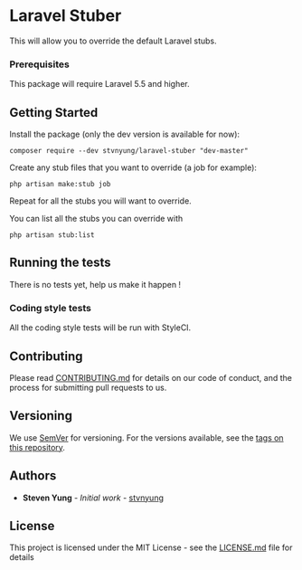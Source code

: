 # Laravel Stuber

This will allow you to override the default Laravel stubs.

### Prerequisites

This package will require Laravel 5.5 and higher.

## Getting Started

Install the package (only the dev version is available for now):
```
composer require --dev stvnyung/laravel-stuber "dev-master"
```

Create any stub files that you want to override (a job for example):
```
php artisan make:stub job
```

Repeat for all the stubs you will want to override.

You can list all the stubs you can override with
```
php artisan stub:list
```

## Running the tests

There is no tests yet, help us make it happen !

### Coding style tests

All the coding style tests will be run with StyleCI.

## Contributing

Please read [CONTRIBUTING.md](https://gist.github.com/PurpleBooth/b24679402957c63ec426) for details on our code of conduct, and the process for submitting pull requests to us.

## Versioning

We use [SemVer](http://semver.org/) for versioning. For the versions available, see the [tags on this repository](https://github.com/your/project/tags).

## Authors

* **Steven Yung** - *Initial work* - [stvnyung](https://github.com/stvnyung)

## License

This project is licensed under the MIT License - see the [LICENSE.md](LICENSE.md) file for details
